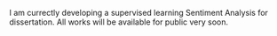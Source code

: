I am currectly developing a supervised learning Sentiment Analysis for dissertation. All works will be available for public very soon.

